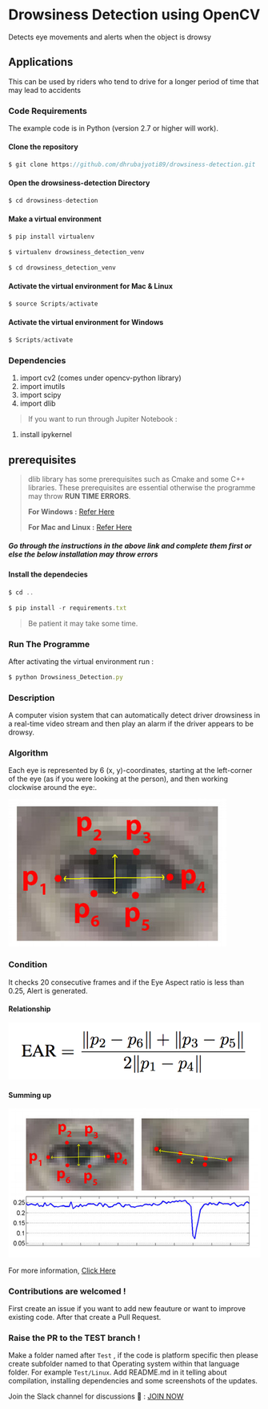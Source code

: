 # Drowsiness Detection using OpenCV  

Detects eye movements and alerts when the object is drowsy

## Applications

This can be used by riders who tend to drive for a longer period of time that may lead to accidents

### Code Requirements

The example code is in Python (version 2.7 or higher will work).

#### Clone the repository

```javascript
$ git clone https://github.com/dhrubajyoti89/drowsiness-detection.git
```

#### Open the drowsiness-detection Directory

```javascript
$ cd drowsiness-detection
```

#### Make a virtual environment

```javascript
$ pip install virtualenv
```

```javascript
$ virtualenv drowsiness_detection_venv
```

```javascript
$ cd drowsiness_detection_venv
```

#### Activate the virtual environment for Mac & Linux

```javascript
$ source Scripts/activate
```

#### Activate the virtual environment for Windows

```javascript
$ Scripts/activate
```

### Dependencies

1) import cv2 (comes under opencv-python library)
2) import imutils
3) import scipy
4) import dlib

>If you want to run through Jupiter Notebook :

1) install ipykernel

## prerequisites

> dlib library has some prerequisites such as Cmake and some C++ libraries. These prerequisites are essential otherwise the programme may throw **RUN TIME ERRORS**.
>
>**For Windows :** 
[Refer Here](https://medium.com/analytics-vidhya/how-to-install-dlib-library-for-python-in-windows-10-57348ba1117f)
>
>**For Mac and Linux :** [Refer Here](https://www.pyimagesearch.com/2017/03/27/how-to-install-dlib/)

##### Go through the instructions in the above link and complete them first or else the below installation may throw errors

#### Install the dependecies

```javascript
$ cd ..
```

```javascript
$ pip install -r requirements.txt
```

>Be patient it may take some time.

### Run The Programme

After activating the virtual environment run :

```javascript
$ python Drowsiness_Detection.py
```

### Description

A computer vision system that can automatically detect driver drowsiness in a real-time video stream and then play an alarm if the driver appears to be drowsy.

### Algorithm

Each eye is represented by 6 (x, y)-coordinates, starting at the left-corner of the eye (as if you were looking at the person), and then working clockwise around the eye:.

![GitHub Logo](/Images/1.jpg)

### Condition

It checks 20 consecutive frames and if the Eye Aspect ratio is less than 0.25, Alert is generated.

#### Relationship

![GitHub Logo](/Images/2.png)

#### Summing up

![GitHub Logo](/Images/3.jpg)

For more information, [Click Here](https://www.pyimagesearch.com/2017/05/08/drowsiness-detection-opencv/)

### Contributions are welcomed !

First create an issue if you want to add new feauture or want to improve existing code. After that create a Pull Request.

### Raise the PR to the TEST branch !

Make a folder named after `Test` , if the code is platform specific then please create subfolder named to that Operating system within that language folder. For example `Test/Linux`. Add README.md in it telling about compilation, installing dependencies and some screenshots of the updates. 

Join the Slack channel for discussions 👋 : [JOIN NOW](https://join.slack.com/t/crosswocproject/shared_invite/zt-m8x1cuc3-CXizvRk2kuCEqPnwkVjwNw)
